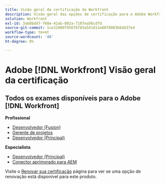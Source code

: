 ```yaml
---
title: Visão geral da certificação da Workfront
description: Visão geral das opções de certificação para o Adobe Workfront
solution: Workfront
exl-id: 3ab8bdd7-768e-42ab-802a-7107ea56cdfd
source-git-commit: 1ce319897956f6f83a541d11e60f8003b6dd37e4
workflow-type: tm+mt
source-wordcount: '48'
ht-degree: 0%

---
```


# Adobe [!DNL Workfront] Visão geral da certificação

## Todos os exames disponíveis para o Adobe [!DNL Workfront]

**Profissional**

* [Desenvolvedor (Fusion)](/help/certifications/aw/aw-fusion-p-developer.md) <!--AD0-E902-->
* [Gerente de projetos](/help/certifications/aw/aw-p-project-manager.md) <!--AD0-E903-->
* [Desenvolvedor (Principal)](/help/certifications/aw/aw-core-p-developer-23-12.md) <!--AD0-E908-->

**Especialista**

* [Desenvolvedor (Principal)](/help/certifications/aw/aw-core-e-developer-23-08.md) <!--AD0-E907-->
* [Conector aprimorado para AEM](/help/certifications/aw/aw-aem-e-connector.md) <!--AD0-E906-->

Visite o [Renovar sua certificação](/help/certifications/renew.md) página para ver se uma opção de renovação está disponível para este produto.
